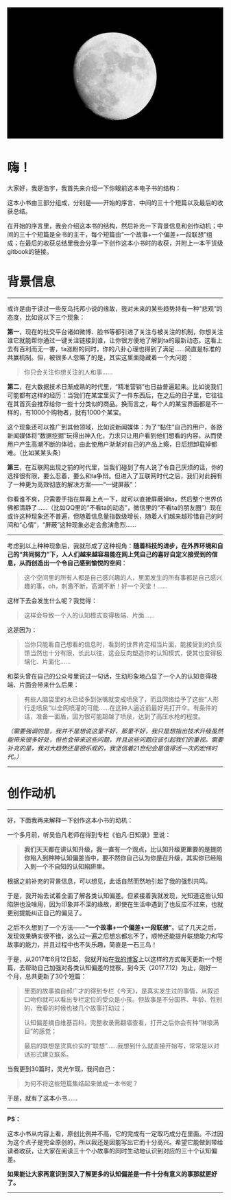 # ![](/assets/2.jpg)

# 嗨！

大家好，我是浩宇，我首先来介绍一下你眼前这本电子书的结构：

这本小书由三部分组成，分别是——开始的序言、中间的三十个短篇以及最后的收获总结。

在开始的序言里，我会介绍这本书的结构，然后补充一下背景信息和创作动机；中间的三十个短篇是全书的主干，每个短篇由“一个故事+一个偏差+一段联想”组成；在最后的收获总结里我会分享一下创作这本小书时的收获，并附上一本干货级gitbook的链接。

# 背景信息

---

或许是由于读过一些反乌托邦小说的缘故，我对未来的某些趋势持有一种“悲观”的态度，比如说以下三个现象：

**第一**，现在的社交平台诸如微博、脸书等都引进了关注与被关注的机制，你想关注谁它就能帮你通过一键关注链接到谁，让你很方便地了解到ta的最新动态。这看上去有百利而无一害，ta涨粉的同时，你的八卦心理也得到了满足……简直是标准的共赢机制。但，被很多人忽略了的是，其实这里面隐藏着一个大问题：

> 你只会关注你想关注的人和事……

**第二**，在大数据技术日渐成熟的时代里，“精准营销”也日益普遍起来。比如说我们可能都有这样的经历：当我们在某宝里买了一件东西后，在之后的日子里，它往往在其首页会推荐给你一些十分类似的商品。换而言之，每个人的某宝界面都是不一样的，有1000个购物者，就有1000个某宝。

这个现象还可以推广到其他领域，比如说新闻媒体：为了“黏住”自己的用户，各路新闻媒体将“数据挖掘”玩得出神入化，力求只让用户看到他们想看的内容，从而使用户产生高潮不断的体验，由此使用户渐渐对自己的产品上瘾，日后想卸载掉都难。（比如某某头条）

**第三**，在互联网出现之前的时代里，当我们碰到了有人说了令自己厌烦的话，你的选择很有限，要么忍着，要么和ta争辩。但进入了互联网时代之后，我们对此拥有了一种更为高效彻底的解决方案——“一键屏蔽”：

你看谁不爽，只需要手指在屏幕上点一下，就可以直接屏蔽掉ta，然后整个世界仿佛都清静了……（比如QQ里的“不看ta的动态”，微信里的“不看ta的朋友圈“）现在或许这种现象还不普遍，但随着信息量指数级增长，随着人们越来越珍惜自己的时间和“心情”，“屏蔽”这种现象必定会愈演愈烈……

---

考虑到以上种种现象后，我就形成了这种视角：**随着科技的进步，在外界环境和自己的“共同努力”下，人人们越来越容易能在网上凭自己的喜好自定义接受到的信息，从而创造出一个令自己感到愉悦的空间**：

> 这个空间里的所有人都是自己感兴趣的人，里面发生的所有事都是自己感兴趣的事，oh，刺激不断，高潮不断！好一个天堂！……

这样下去会发生什么呢？我觉得：

> 这样会导致一个人的认知模式变得极端、片面……

这是因为：

> 当你只能看自己想看的信息时，看到的世界肯定相当片面，能接受到的负反馈当然也十分有限，长此以往，这会反向塑造你的认知模式，使其也变得极端化、片面化……

和菜头曾在自己的公众号里说过一句话，生动形象地凸显了一个人的认知变得极端、片面会带来什么后果：

> 有些人脑袋里的水已经多到张嘴就变成喷泉了，而且网络给予了这些“人形行走喷泉”以全网喷灌的可能……在这种人逼近前最好先打开伞。有条件的话，准备一面盾，因为很可能超越了喷泉，达到了高压水枪的程度。

_（需要强调的是，我并不是想说这里不好，那里不好，我只是想指出技术升级虽然能带来很多好处，但也会带来这些问题，并且这些问题应该引起我们的重视。需要补充的是，我对大趋势还是很乐观的，我坚信着21世纪会是值得活一次的宏伟时代。）_

---

# 创作动机

---

好，下面我再来解释一下创作这本小书的动机：

一个多月前，听吴伯凡老师在得到专栏《伯凡·日知录》里说：

> **我们天天都在讲认知升级，我一直有一个观点，比认知升级更重要的是提防你陷入到种种认知偏差当中，要不然你自己认为你是在升级，其实你已经陷入到一个不自知的认知陷阱里。**

根据之前补充的背景信息，可以想见，此话自然而然地引起了我的强烈共鸣。

于是，我开始去试着全面了解各类认知偏差。但紧接着我就发现，光知道这些认知陷阱也没啥用，因为印象并不深的缘故，即使在生活中遇到了也反应不过来，也就更别提能纠正自己的偏见了。

之后不久想到了一个方法——**“一个故事+一个偏差+一段联想”**。试了几天之后，发现效果确实很不错，这么过一遍之后想忘都忘不了，顺带还能提升联想能力和写故事的能力，并且过程中也不失乐趣，简直是一石三鸟！

于是，从2017年6月12日起，我就开始在[我的博客](http://blog.leanote.com/bigger)上以这样的方式每天更新一个短篇，去帮助自己加强对各类认知偏差的觉察，到今天（2017.7.12）为止，刚好一个月，总共更新了30个短篇：

> 里面的故事摘自郝广才的得到专栏《今天》，是真实发生过的事情，从叙述口吻你就可以看出专栏定位的受众是小孩。但故事是不分国界、年龄、性别的，我看的时候也被几个故事打动过；
>
> 认知偏差摘自维基百科，完整收录需翻墙查看，打开之后你会有种“琳琅满目”的感觉；
>
> 最后的联想是货真价实的“联想”……我想到什么就直接开始写，常常是以对话形式建立联系。

当我更到30篇时，灵光乍现，我问自己：

> 为何不将这些短篇集结起来做成一本书呢？

于是，就有了这本小书……

---

**PS：**

这本小书从内容上看，原创比例并不高，它的完成有一定取巧成分在里面。不过因为这个点子是完全原创的，所以我还是因能写出它而十分高兴。希望它能做到带给读者收获，让大家在阅读三十个小故事的同时生动地认识到对应的三十个认知偏差。

**如果能让大家再意识到深入了解更多的认知偏差是一件十分有意义的事那就更好了。**

---



